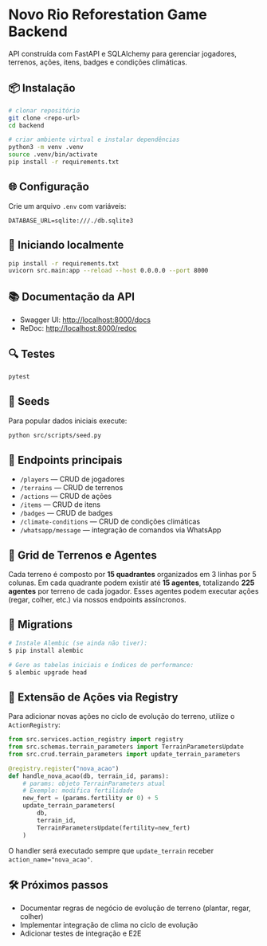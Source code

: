 # Novo Rio Reforestation Game Backend

API construída com FastAPI e SQLAlchemy para gerenciar jogadores, terrenos, ações, itens, badges e condições climáticas.

## 📦 Instalação

```bash
# clonar repositório
git clone <repo-url>
cd backend

# criar ambiente virtual e instalar dependências
python3 -m venv .venv
source .venv/bin/activate
pip install -r requirements.txt
```

## 🌐 Configuração

Crie um arquivo `.env` com variáveis:

```
DATABASE_URL=sqlite:///./db.sqlite3
```

## 🚀 Iniciando localmente

```bash
pip install -r requirements.txt
uvicorn src.main:app --reload --host 0.0.0.0 --port 8000
```

## 📚 Documentação da API

- Swagger UI: [http://localhost:8000/docs](http://localhost:8000/docs)
- ReDoc: [http://localhost:8000/redoc](http://localhost:8000/redoc)

## 🔍 Testes

```bash
pytest
```

## 🥗 Seeds

Para popular dados iniciais execute:
```bash
python src/scripts/seed.py
```

## 🔗 Endpoints principais

- `/players` — CRUD de jogadores
- `/terrains` — CRUD de terrenos
- `/actions` — CRUD de ações
- `/items` — CRUD de itens
- `/badges` — CRUD de badges
- `/climate-conditions` — CRUD de condições climáticas
- `/whatsapp/message` — integração de comandos via WhatsApp

## 📐 Grid de Terrenos e Agentes

Cada terreno é composto por **15 quadrantes** organizados em 3 linhas por 5 colunas. Em cada quadrante podem existir até **15 agentes**, totalizando **225 agentes** por terreno de cada jogador. Esses agentes podem executar ações (regar, colher, etc.) via nossos endpoints assíncronos.

## 🔄 Migrations

```bash
# Instale Alembic (se ainda não tiver):
$ pip install alembic

# Gere as tabelas iniciais e índices de performance:
$ alembic upgrade head
```

## 🧩 Extensão de Ações via Registry

Para adicionar novas ações no ciclo de evolução do terreno, utilize o `ActionRegistry`:

```python
from src.services.action_registry import registry
from src.schemas.terrain_parameters import TerrainParametersUpdate
from src.crud.terrain_parameters import update_terrain_parameters

@registry.register("nova_acao")
def handle_nova_acao(db, terrain_id, params):
    # params: objeto TerrainParameters atual
    # Exemplo: modifica fertilidade
    new_fert = (params.fertility or 0) + 5
    update_terrain_parameters(
        db,
        terrain_id,
        TerrainParametersUpdate(fertility=new_fert)
    )
```

O handler será executado sempre que `update_terrain` receber `action_name="nova_acao"`.

## 🛠 Próximos passos

- Documentar regras de negócio de evolução de terreno (plantar, regar, colher)
- Implementar integração de clima no ciclo de evolução
- Adicionar testes de integração e E2E
